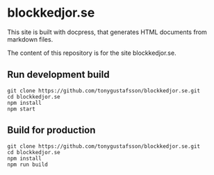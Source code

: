 # blockkedjor.se

This site is built with docpress, that generates HTML documents from markdown files.

The content of this repository is for the site blockkedjor.se.

## Run development build

```
git clone https://github.com/tonygustafsson/blockkedjor.se.git
cd blockkedjor.se
npm install
npm start
```

## Build for production

```
git clone https://github.com/tonygustafsson/blockkedjor.se.git
cd blockkedjor.se
npm install
npm run build
```
